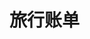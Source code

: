 # 旅行账单

<TravelBills></TravelBills>

<script setup>
import TravelBills from '../.vitepress/components/trip/TravelBills.vue'
</script>
